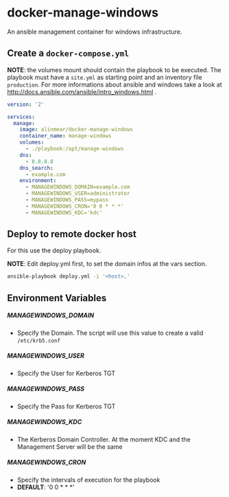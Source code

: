 # docker-manage-windows

An ansible management container for windows infrastructure.

## Create a `docker-compose.yml`

**NOTE**: the volumes mount should contain the playbook to be executed. The playbook must have a `site.yml` as starting point and an inventory file `production`. For more informations about ansible and windows take a look at http://docs.ansible.com/ansible/intro_windows.html .

```yaml
version: '2'

services:
  manage:
    image: alinmear/docker-manage-windows
    container_name: manage-windows
    volumes:
      - ./playbook:/opt/manage-windows
    dns:
      - 8.8.8.8
    dns_search:
      - example.com
    environment:
      - MANAGEWINDOWS_DOMAIN=example.com
      - MANAGEWINDOWS_USER=administrator
      - MANAGEWINDOWS_PASS=mypass
      - MANAGEWINDOWS_CRON='0 0 * * *'
      - MANAGEWINDOWS_KDC='kdc'
```

## Deploy to remote docker host

For this use the deploy playbook.

**NOTE**: Edit deploy.yml first, to set the domain infos at the vars section.

```bash
ansible-playbook deploy.yml -i '<host>,'
```

## Environment Variables

##### MANAGEWINDOWS_DOMAIN

  - Specify the Domain. The script will use this value to create a valid `/etc/krb5.conf`

##### MANAGEWINDOWS_USER

  - Specify the User for Kerberos TGT

##### MANAGEWINDOWS_PASS

  - Specify the Pass for Kerberos TGT

##### MANAGEWINDOWS_KDC

  - The Kerberos Domain Controller. At the moment KDC and the Management Server will be the same

##### MANAGEWINDOWS_CRON

  - Specify the intervals of execution for the playbook
  - **DEFAULT**: '0 0 * * *'
